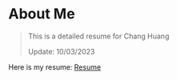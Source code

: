# About Me
> This is a detailed resume for Chang Huang
>
> Update: 10/03/2023

Here is my resume:
[Resume](Resume/cv.pdf)